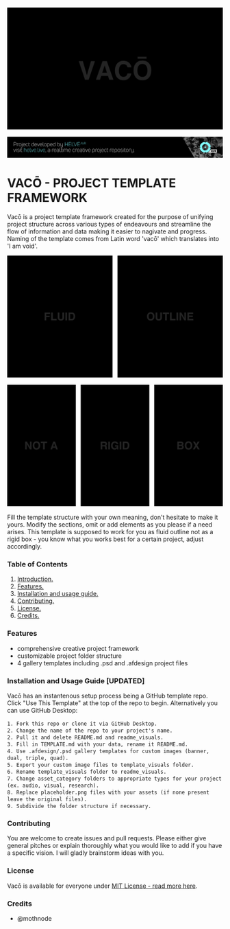 ![Project Banner](/assets/readme_visuals/vaco-banner.png)

[![BANNERTAG](/assets/readme_visuals/helve-banner.png)](http://helve.live)

<a name="intro"></a> 
# VACŌ - PROJECT TEMPLATE FRAMEWORK
Vacō is a project template framework created for the purpose of unifying project structure across various types of endeavours and streamline the flow of information and data making it easier to nagivate and progress. Naming of the template comes from Latin word 'vacō' which translates into 'I am void'.

![GALLERY DUAL](/assets/readme_visuals/vaco-dual-gallery.png)

![GALLERY TRIPLE](/assets/readme_visuals/vaco-triple-gallery.png)

Fill the template structure with your own meaning, don't hesitate to make it yours. Modify the sections, omit or add elements as you please if a need arises. This template is supposed to work for you as fluid outline not as a rigid box - you know what you works best for a certain project, adjust accordingly.

<a name="features"></a>
### Table of Contents
1. [Introduction.](#intro)
2. [Features.](#features)
3. [Installation and usage guide.](#install)
4. [Contributing.](#contribute)
5. [License.](#license)
6. [Credits.](#credits)

### Features
+ comprehensive creative project framework
+ customizable project folder structure 
+ 4 gallery templates including .psd and .afdesign project files

<a name="install"></a>
### Installation and Usage Guide [UPDATED]
Vacō has an instantenous setup process being a GitHub template repo. Click "Use This Template" at the top of the repo to begin. Alternatively you can use GitHub Desktop: 
```
1. Fork this repo or clone it via GitHub Desktop.
2. Change the name of the repo to your project's name.
2. Pull it and delete README.md and readme_visuals.
3. Fill in TEMPLATE.md with your data, rename it README.md. 
4. Use .afdesign/.psd gallery templates for custom images (banner, dual, triple, quad).
5. Export your custom image files to template_visuals folder.
6. Rename template_visuals folder to readme_visuals.
7. Change asset_category folders to appropriate types for your project (ex. audio, visual, research).
8. Replace placeholder.png files with your assets (if none present leave the original files).
9. Subdivide the folder structure if necessary.
```
<a name="contribute"></a>
### Contributing
You are welcome to create issues and pull requests. Please either give general pitches or explain thoroughly what you would like to add if you have a specific vision. I will gladly brainstorm ideas with you.

<a name="license"></a>
### License
Vacō is available for everyone under [MIT License - read more here](https://github.com/mothnode/vaco/blob/master/LICENSE.md).

<a name="credits"></a>
### Credits
+ @mothnode
